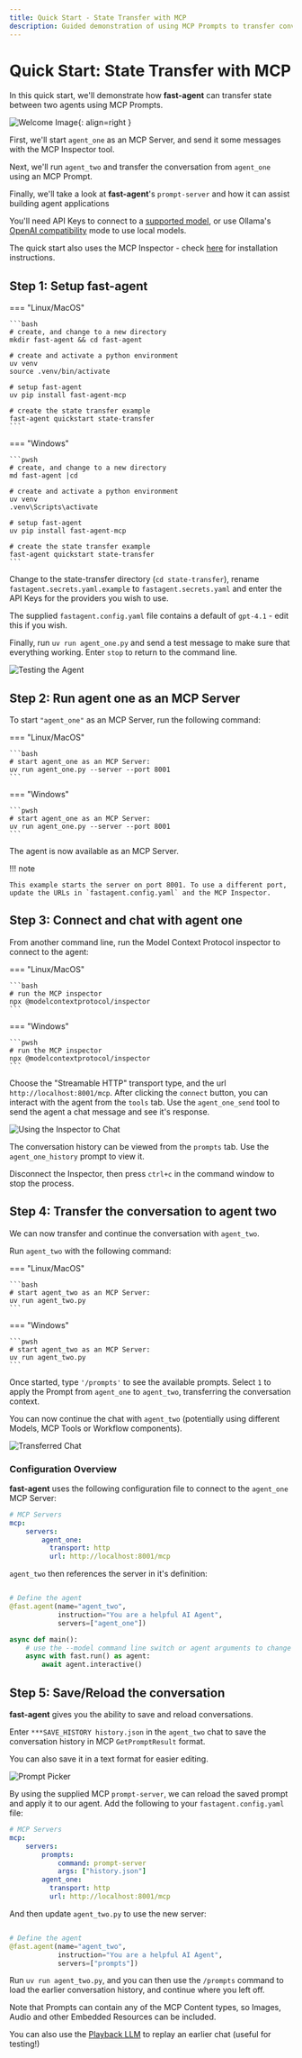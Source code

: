 ```yaml
---
title: Quick Start - State Transfer with MCP
description: Guided demonstration of using MCP Prompts to transfer conversation state between two agents 
---
```


# Quick Start: State Transfer with MCP

In this quick start, we'll demonstrate how **fast-agent** can transfer state between two agents using MCP Prompts. 

![Welcome Image](./pics/opening_small.png){: align=right }

First, we'll start `agent_one` as an MCP Server, and send it some messages with the MCP Inspector tool. 

Next, we'll run `agent_two` and transfer the conversation from `agent_one` using an MCP Prompt.

Finally, we'll take a look at **fast-agent**'s `prompt-server` and how it can assist building agent applications

<!-- PICTURE OF INSPECTOR OR IMAGE HERE. -->

You'll need API Keys to connect to a [supported model](../models/llm_providers.md), or use Ollama's [OpenAI compatibility](https://github.com/ollama/ollama/blob/main/docs/openai.md) mode to use local models. 

The quick start also uses the MCP Inspector - check [here](https://modelcontextprotocol.io/docs/tools/inspector) for installation instructions.

## Step 1: Setup **fast-agent**

=== "Linux/MacOS"

    ```bash
    # create, and change to a new directory
    mkdir fast-agent && cd fast-agent

    # create and activate a python environment
    uv venv
    source .venv/bin/activate

    # setup fast-agent
    uv pip install fast-agent-mcp

    # create the state transfer example
    fast-agent quickstart state-transfer
    ```
=== "Windows"

    ```pwsh
    # create, and change to a new directory
    md fast-agent |cd

    # create and activate a python environment
    uv venv
    .venv\Scripts\activate

    # setup fast-agent
    uv pip install fast-agent-mcp

    # create the state transfer example
    fast-agent quickstart state-transfer
    ```

Change to the state-transfer directory (`cd state-transfer`), rename `fastagent.secrets.yaml.example` to `fastagent.secrets.yaml` and enter the API Keys for the providers you wish to use. 

The supplied `fastagent.config.yaml` file contains a default of `gpt-4.1` - edit this if you wish. 

Finally, run `uv run agent_one.py` and send a test message to make sure that everything working. Enter `stop` to return to the command line.

![Testing the Agent](./pics/test_message.png)

## Step 2: Run **agent one** as an MCP Server

To start `"agent_one"` as an MCP Server, run the following command:

=== "Linux/MacOS"

    ```bash
    # start agent_one as an MCP Server:
    uv run agent_one.py --server --port 8001
    ```
=== "Windows"

    ```pwsh
    # start agent_one as an MCP Server:
    uv run agent_one.py --server --port 8001
    ```

The agent is now available as an MCP Server. 

<!-- PICTURE OF STARTED SERVER HERE -->

!!! note

    This example starts the server on port 8001. To use a different port, update the URLs in `fastagent.config.yaml` and the MCP Inspector.

## Step 3: Connect and chat with **agent one**

From another command line, run the Model Context Protocol inspector to connect to the agent:

=== "Linux/MacOS"

    ```bash
    # run the MCP inspector
    npx @modelcontextprotocol/inspector
    ```
=== "Windows"

    ```pwsh
    # run the MCP inspector
    npx @modelcontextprotocol/inspector
    ```

Choose the "Streamable HTTP" transport type, and the url `http://localhost:8001/mcp`. After clicking the `connect` button, you can interact with the agent from the `tools` tab. Use the `agent_one_send` tool to send the agent a chat message and see it's response.

![Using the Inspector to Chat](./pics/inspector_chat.png)

The conversation history can be viewed from the `prompts` tab. Use the `agent_one_history` prompt to view it.

Disconnect the Inspector, then press `ctrl+c` in the command window to stop the process. 

## Step 4: Transfer the conversation to **agent two**

We can now transfer and continue the conversation with `agent_two`. 

Run `agent_two` with the following command:

=== "Linux/MacOS"

    ```bash
    # start agent_two as an MCP Server:
    uv run agent_two.py
    ```
=== "Windows"

    ```pwsh
    # start agent_two as an MCP Server:
    uv run agent_two.py
    ```

Once started, type `'/prompts'` to see the available prompts. Select `1` to apply the Prompt from `agent_one` to `agent_two`, transferring the conversation context.

You can now continue the chat with `agent_two` (potentially using different Models, MCP Tools or Workflow components).

![Transferred Chat](./pics/loaded_chat.png)

<!-- PICTURE OF PROMPTS HERE -->

### Configuration Overview

**fast-agent** uses the following configuration file to connect to the `agent_one` MCP Server:

```yaml title="fastagent.config.yaml"
# MCP Servers
mcp:
    servers:
        agent_one:
          transport: http
          url: http://localhost:8001/mcp
```

`agent_two` then references the server in it's definition:

```python title="agent_two.py" linenums="10" hl_lines="4"

# Define the agent
@fast.agent(name="agent_two",
            instruction="You are a helpful AI Agent",
            servers=["agent_one"])

async def main():
    # use the --model command line switch or agent arguments to change model
    async with fast.run() as agent:
        await agent.interactive()
```

## Step 5: Save/Reload the conversation

**fast-agent** gives you the ability to save and reload conversations. 

Enter `***SAVE_HISTORY history.json` in the `agent_two` chat to save the conversation history in MCP `GetPromptResult` format.

You can also save it in a text format for easier editing.

![Prompt Picker](./pics/prompt_picker.png)

By using the supplied MCP `prompt-server`, we can reload the saved prompt and apply it to our agent. Add the following to your `fastagent.config.yaml` file:

```yaml title="fastagent.config.yaml" linenums="23" hl_lines="4-6"
# MCP Servers
mcp:
    servers:
        prompts:
            command: prompt-server
            args: ["history.json"]
        agent_one:
          transport: http
          url: http://localhost:8001/mcp
```

And then update `agent_two.py` to use the new server:

```python title="agent_two.py" linenums="10" hl_lines="4"

# Define the agent
@fast.agent(name="agent_two",
            instruction="You are a helpful AI Agent",
            servers=["prompts"])

```

Run `uv run agent_two.py`, and you can then use the `/prompts` command to load the earlier conversation history, and continue where you left off. 

Note that Prompts can contain any of the MCP Content types, so Images, Audio and other Embedded Resources can be included.

You can also use the [Playback LLM](../models/internal_models.md) to replay an earlier chat (useful for testing!)
